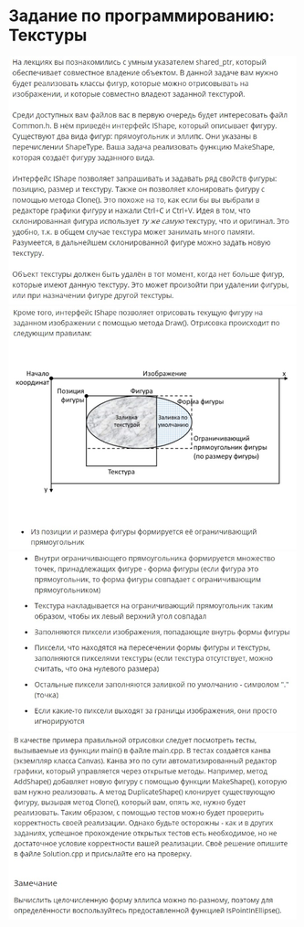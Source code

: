 # Задание по программированию: Текстуры
![image](./../../assets/237.jpg)
![image](./../../assets/238.jpg)
![image](./../../assets/239.jpg)
![image](./../../assets/240.jpg)
